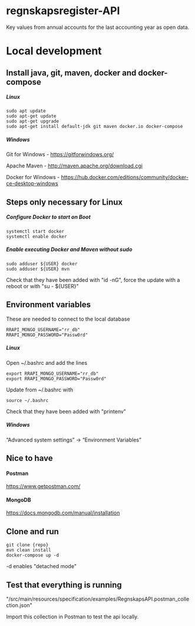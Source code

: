# regnskapsregister-API

Key values from annual accounts for the last accounting year as open data.

# Local development

## Install java, git, maven, docker and docker-compose

##### Linux
```
sudo apt update
sudo apt-get update
sudo apt-get upgrade
sudo apt-get install default-jdk git maven docker.io docker-compose
```

##### Windows
Git for Windows - https://gitforwindows.org/

Apache Maven - http://maven.apache.org/download.cgi

Docker for Windows - https://hub.docker.com/editions/community/docker-ce-desktop-windows

## Steps only necessary for Linux

##### Configure Docker to start on Boot
```
systemctl start docker
systemctl enable docker
```

##### Enable executing Docker and Maven without sudo
```
sudo adduser ${USER} docker
sudo adduser ${USER} mvn
```

Check that they have been added with "id -nG", force the update with a reboot or with "su - ${USER}"

## Environment variables
These are needed to connect to the local database
```
RRAPI_MONGO_USERNAME="rr_db"
RRAPI_MONGO_PASSWORD="Passw0rd"
```

##### Linux
Open ~/.bashrc and add the lines
```
export RRAPI_MONGO_USERNAME="rr_db"
export RRAPI_MONGO_PASSWORD="Passw0rd"
```
Update from ~/.bashrc with
```
source ~/.bashrc
```

Check that they have been added with "printenv"

##### Windows
“Advanced system settings” → “Environment Variables”

## Nice to have
#### Postman
https://www.getpostman.com/

#### MongoDB
https://docs.mongodb.com/manual/installation

## Clone and run
```
git clone {repo}
mvn clean install
docker-compose up -d
```
-d enables "detached mode"

## Test that everything is running
"/src/main/resources/specification/examples/RegnskapsAPI.postman_collection.json"

Import this collection in Postman to test the api locally.